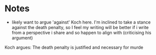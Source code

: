 # Notes
- likely want to argue 'against' Koch here. I'm inclined to take a stance against the death penalty, so I feel my writing will be better if i write from a perspective i share and so happen to align with (criticising his argument)

Koch argues: The death penalty is justified and necessary for murde